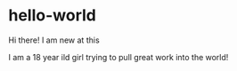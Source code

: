 # hello-world

Hi there! I am new at this 

I am a 18 year ild girl trying to pull great work into the world!
